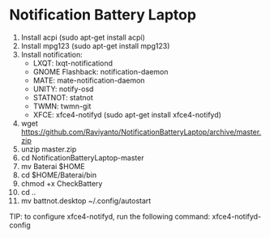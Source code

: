 
# Notification Battery Laptop
1. Install acpi (sudo apt-get install acpi)
1. Install mpg123 (sudo apt-get install mpg123)
1. Install notification:
   * LXQT: lxqt-notificationd
   * GNOME Flashback: notification-daemon
   * MATE: mate-notification-daemon
   * UNITY: notify-osd
   * STATNOT: statnot
   * TWMN: twmn-git
   * XFCE: xfce4-notifyd (sudo apt-get install xfce4-notifyd)
1. wget https://github.com/Raviyanto/NotificationBatteryLaptop/archive/master.zip
1. unzip master.zip
1. cd NotificationBatteryLaptop-master
1. mv Baterai $HOME
1. cd $HOME/Baterai/bin
1. chmod +x CheckBattery
1. cd ..
1. mv battnot.desktop ~/.config/autostart

TIP: to configure xfce4-notifyd, run the following
command: xfce4-notifyd-config
